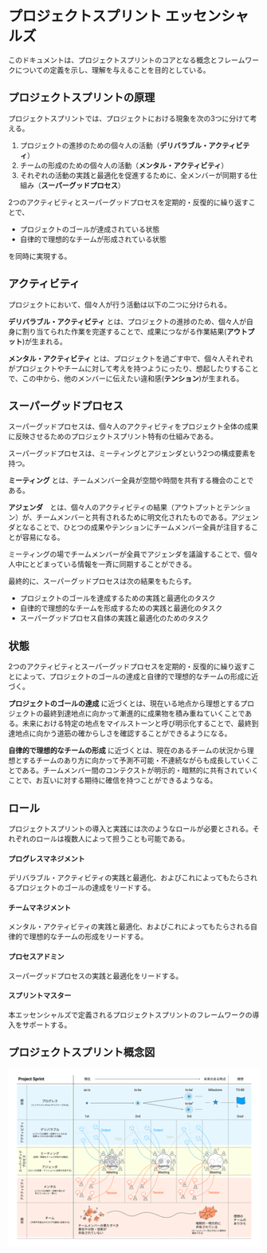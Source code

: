# プロジェクトスプリント エッセンシャルズ

このドキュメントは、プロジェクトスプリントのコアとなる概念とフレームワークについての定義を示し、理解を与えることを目的としている。

## プロジェクトスプリントの原理

プロジェクトスプリントでは、プロジェクトにおける現象を次の3つに分けて考える。
1. プロジェクトの進捗のための個々人の活動（**デリバラブル・アクティビティ**）
2. チームの形成のための個々人の活動（**メンタル・アクティビティ**）
3. それぞれの活動の実践と最適化を促進するために、全メンバーが同期する仕組み（**スーパーグッドプロセス**）

2つのアクティビティとスーパーグッドプロセスを定期的・反復的に繰り返すことで、

* プロジェクトのゴールが達成されている状態
* 自律的で理想的なチームが形成されている状態

を同時に実現する。

## アクティビティ
プロジェクトにおいて、個々人が行う活動は以下の二つに分けられる。

**デリバラブル・アクティビティ** とは、プロジェクトの進捗のため、個々人が自身に割り当てられた作業を完遂することで、成果につながる作業結果(**アウトプット**)が生まれる。

**メンタル・アクティビティ** とは、プロジェクトを過ごす中で、個々人それぞれがプロジェクトやチームに対して考えを持つようにったり、想起したりすることで、この中から、他のメンバーに伝えたい違和感(**テンション**)が生まれる。

## スーパーグッドプロセス

スーパーグッドプロセスは、個々人のアクティビティをプロジェクト全体の成果に反映させるためのプロジェクトスプリント特有の仕組みである。

スーパーグッドプロセスは、ミーティングとアジェンダという2つの構成要素を持つ。

**ミーティング** とは、チームメンバー全員が空間や時間を共有する機会のことである。

**アジェンダ**　とは、個々人のアクティビティの結果（アウトプットとテンション）が、チームメンバーと共有されるために明文化されたものである。アジェンダとなることで、ひとつの成果やテンションにチームメンバー全員が注目することが容易になる。

ミーティングの場でチームメンバーが全員でアジェンダを議論することで、個々人中にとどまっている情報を一斉に同期することができる。

最終的に、スーパーグッドプロセスは次の結果をもたらす。

  * プロジェクトのゴールを達成するための実践と最適化のタスク
  * 自律的で理想的なチームを形成するための実践と最適化のタスク
  * スーパーグッドプロセス自体の実践と最適化のためのタスク

## 状態
2つのアクティビティとスーパーグッドプロセスを定期的・反復的に繰り返すことによって、プロジェクトのゴールの達成と自律的で理想的なチームの形成に近づく。

**プロジェクトのゴールの達成** に近づくとは、現在いる地点から理想とするプロジェクトの最終到達地点に向かって漸進的に成果物を積み重ねていくことである。未来における特定の地点をマイルストーンと呼び明示化することで、最終到達地点に向かう道筋の確からしさを確認することができるようになる。

**自律的で理想的なチームの形成** に近づくとは、現在のあるチームの状況から理想とするチームのあり方に向かって予測不可能・不連続ながらも成長していくことである。チームメンバー間のコンテクストが明示的・暗黙的に共有されていくことで、お互いに対する期待に確信を持つことができるようなる。

## ロール
プロジェクトスプリントの導入と実践には次のようなロールが必要とされる。それぞれのロールは複数人によって担うことも可能である。

#### プログレスマネジメント
デリバラブル・アクティビティの実践と最適化、およびこれによってもたらされるプロジェクトのゴールの達成をリードする。

#### チームマネジメント
メンタル・アクティビティの実践と最適化、およびこれによってもたらされる自律的で理想的なチームの形成をリードする。

#### プロセスアドミン
スーパーグッドプロセスの実践と最適化をリードする。

#### スプリントマスター
本エッセンシャルズで定義されるプロジェクトスプリントのフレームワークの導入をサポートする。

## プロジェクトスプリント概念図
![プロジェクトスプリント概念図](images/ps.png)
